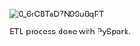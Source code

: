 ![0_6rCBTaD7N99u8qRT](https://user-images.githubusercontent.com/51414398/110016378-b6317300-7d03-11eb-831c-e3eb72b93bea.png)


ETL process done with PySpark.


